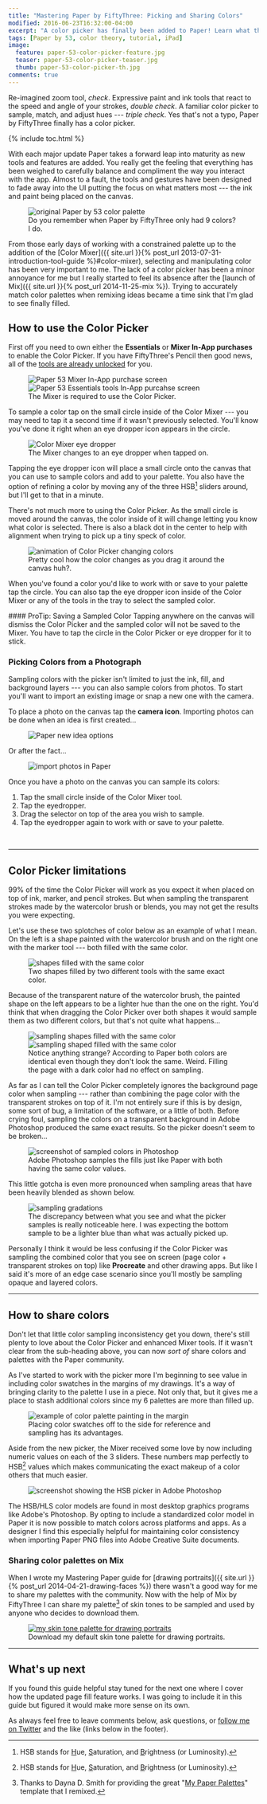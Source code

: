 ```yaml
---
title: "Mastering Paper by FiftyThree: Picking and Sharing Colors"
modified: 2016-06-23T16:32:00-04:00
excerpt: "A color picker has finally been added to Paper! Learn what the new tool does and how to use it."
tags: [Paper by 53, color theory, tutorial, iPad]
image:
  feature: paper-53-color-picker-feature.jpg
  teaser: paper-53-color-picker-teaser.jpg
  thumb: paper-53-color-picker-th.jpg
comments: true
---
```


Re-imagined zoom tool, *check*. Expressive paint and ink tools that react to the speed and angle of your strokes, *double check*. A familiar color picker to sample, match, and adjust hues --- *triple check*. Yes that's not a typo, Paper by FiftyThree finally has a color picker.

{% include toc.html %}

With each major update Paper takes a forward leap into maturity as new tools and features are added. You really get the feeling that everything has been weighed to carefully balance and compliment the way you interact with the app. Almost to a fault, the tools and gestures have been designed to fade away into the UI putting the focus on what matters most --- the ink and paint being placed on the canvas.

<figure>
  <img src="{{ site.url }}/images/paper-53-original-9-colors.png" alt="original Paper by 53 color palette">
  <figcaption>Do you remember when Paper by FiftyThree only had 9 colors? I do.</figcaption>
</figure>

From those early days of working with a constrained palette up to the addition of the [Color Mixer]({{ site.url }}{% post_url 2013-07-31-introduction-tool-guide %}#color-mixer), selecting and manipulating color has been very important to me. The lack of a color picker has been a minor annoyance for me but I really started to feel its absence after the [launch of Mix]({{ site.url }}{% post_url 2014-11-25-mix %}). Trying to accurately match color palettes when remixing ideas became a time sink that I'm glad to see finally filled.

## How to use the Color Picker

First off you need to own either the **Essentials** or **Mixer In-App purchases** to enable the Color Picker. If you have FiftyThree's Pencil then good news, all of the [tools are already unlocked](http://support.fiftythree.com/customer/portal/articles/1358809-using-pencil#enabling-tools) for you.

<figure class="half">
  <img src="{{ site.url }}/images/paper-53-mixer-iap.png" alt="Paper 53 Mixer In-App purchase screen">
  <img src="{{ site.url }}/images/paper-53-essentials-iap.png" alt="Paper 53 Essentials tools In-App purcahse screen">
  <figcaption>The Mixer is required to use the Color Picker.</figcaption>
</figure>

To sample a color tap on the small circle inside of the Color Mixer --- you may need to tap it a second time if it wasn't previously selected. You'll know you've done it right when an eye dropper icon appears in the circle.

<figure>
  <img src="{{ site.url }}/images/paper-53-mixer-eye-dropper.jpg" alt="Color Mixer eye dropper">
  <figcaption>The Mixer changes to an eye dropper when tapped on.</figcaption>
</figure>

Tapping the eye dropper icon will place a small circle onto the canvas that you can use to sample colors and add to your palette. You also have the option of refining a color by moving any of the three HSB[^hsb] sliders around, but I'll get to that in a minute.

[^hsb]: HSB stands for <u>H</u>ue, <u>S</u>aturation, and <u>B</u>rightness (or Luminosity).

There's not much more to using the Color Picker. As the small circle is moved around the canvas, the color inside of it will change letting you know what color is selected. There is also a black dot in the center to help with alignment when trying to pick up a tiny speck of color.

<figure>
  <img src="{{ site.url }}/images/paper-53-color-picker.gif" alt="animation of Color Picker changing colors">
  <figcaption>Pretty cool how the color changes as you drag it around the canvas huh?.</figcaption>
</figure>

When you've found a color you'd like to work with or save to your palette tap the circle. You can also tap the eye dropper icon inside of the Color Mixer or any of the tools in the tray to select the sampled color.

<div class="notice--info" markdown="1">
#### ProTip: Saving a Sampled Color
Tapping anywhere on the canvas will dismiss the Color Picker and the sampled color will not be saved to the Mixer. You have to tap the circle in the Color Picker or eye dropper for it to stick.
</div>

### Picking Colors from a Photograph

Sampling colors with the picker isn't limited to just the ink, fill, and background layers --- you can also sample colors from photos. To start you'll want to import an existing image or snap a new one with the camera.

To place a photo on the canvas tap the **camera icon**. Importing photos can be done when an idea is first created...

<figure>
  <img src="{{ site.url }}/images/paper-53-color-new-idea.jpg" alt="Paper new idea options">
</figure>

Or after the fact...

<figure>
  <img src="{{ site.url }}/images/paper-53-color-photo-import-button.jpg" alt="import photos in Paper">
</figure>

Once you have a photo on the canvas you can sample its colors:

1. Tap the small circle inside of the Color Mixer tool.
2. Tap the eyedropper.
3. Drag the selector on top of the area you wish to sample.
4. Tap the eyedropper again to work with or save to your palette.

<figure class="half">
  <img src="{{ site.url }}/images/paper-53-color-photo-sample-1.jpg" alt="">
  <img src="{{ site.url }}/images/paper-53-color-photo-sample-2.jpg" alt="">
</figure>

---

## Color Picker limitations

99% of the time the Color Picker will work as you expect it when placed on top of ink, marker, and pencil strokes. But when sampling the transparent strokes made by the watercolor brush or blends, you may not get the results you were expecting.

Let's use these two splotches of color below as an example of what I mean. On the left is a shape painted with the watercolor brush and on the right one with the marker tool --- both filled with the same color.

<figure>
  <img src="{{ site.url }}/images/paper-53-sampled-colors-1.jpg" alt="shapes filled with the same color">
  <figcaption>Two shapes filled by two different tools with the same exact color.</figcaption>
</figure>

Because of the transparent nature of the watercolor brush, the painted shape on the left appears to be a lighter hue than the one on the right. You'd think that when dragging the Color Picker over both shapes it would sample them as two different colors, but that's not quite what happens...

<figure>
  <img src="{{ site.url }}/images/paper-53-sampled-colors-2.jpg" alt="sampling shapes filled with the same color">
  <img src="{{ site.url }}/images/paper-53-sampled-colors-3.jpg" alt="sampling shaped filled with the same color">
  <figcaption>Notice anything strange? According to Paper both colors are identical even though they don't look the same. Weird. Filling the page with a dark color had no effect on sampling.</figcaption>
</figure>

As far as I can tell the Color Picker completely ignores the background page color when sampling --- rather than combining the page color with the transparent strokes on top of it. I'm not entirely sure if this is by design, some sort of bug, a limitation of the software, or a little of both. Before crying foul, sampling the colors on a transparent background in Adobe Photoshop produced the same exact results. So the picker doesn't seem to be broken...

<figure>
  <img src="{{ site.url }}/images/paper-53-sampled-colors-4.jpg" alt="screenshot of sampled colors in Photoshop">
  <figcaption>Adobe Photoshop samples the fills just like Paper with both having the same color values.</figcaption>
</figure>

This little gotcha is even more pronounced when sampling areas that have been heavily blended as shown below.

<figure>
  <img src="{{ site.url }}/images/paper-53-sampled-colors-5.jpg" alt="sampling gradations">
  <figcaption>The discrepancy between what you see and what the picker samples is really noticeable here. I was expecting the bottom sample to be a lighter blue than what was actually picked up.</figcaption>
</figure>

Personally I think it would be less confusing if the Color Picker was sampling the combined color that you see on screen (page color + transparent strokes on top) like **Procreate** and other drawing apps. But like I said it's more of an edge case scenario since you'll mostly be sampling opaque and layered colors.

---

## How to share colors

Don't let that little color sampling inconsistency get you down, there's still plenty to love about the Color Picker and enhanced Mixer tools. If it wasn't clear from the sub-heading above, you can now *sort of* share colors and palettes with the Paper community. 

As I've started to work with the picker more I'm beginning to see value in including color swatches in the margins of my drawings. It's a way of bringing clarity to the palette I use in a piece. Not only that, but it gives me a place to stash additional colors since my 6 palettes are more than filled up.

<figure>
  <img src="{{ site.url }}/images/paper-53-color-picker-swatches.jpg" alt="example of color palette painting in the margin">
  <figcaption>Placing color swatches off to the side for reference and sampling has its advantages.</figcaption>
</figure>

Aside from the new picker, the Mixer received some love by now including numeric values on each of the 3 sliders. These numbers map perfectly to HSB[^hsb] values which makes communicating the exact makeup of a color others that much easier.

<figure class="image-right">
  <img src="{{ site.url }}/images/photoshop-hsb.jpg" alt="screenshot showing the HSB picker in Adobe Photoshop">
</figure>

The HSB/HLS color models are found in most desktop graphics programs like Adobe's Photoshop. By opting to include a standardized color model in Paper it is now possible to match colors across platforms and apps. As a designer I find this especially helpful for maintaining color consistency when importing Paper PNG files into Adobe Creative Suite documents.

### Sharing color palettes on Mix

When I wrote my Mastering Paper guide for [drawing portraits]({{ site.url }}{% post_url 2014-04-21-drawing-faces %}) there wasn't a good way for me to share my palettes with the community. Now with the help of Mix by FiftyThree I can share my palette[^paper-palette-template] of skin tones to be sampled and used by anyone who decides to download them. 

[^paper-palette-template]: Thanks to Dayna D. Smith for providing the great "[My Paper Palettes](https://mix.fiftythree.com/200794-Danya-D-Smith/1299445)" template that I remixed.

<figure>
  <a href="https://mix.fiftythree.com/11098-Michael-Rose/1376457" target="_blank"><img src="{{ site.url }}/images/paper-53-skin-palette.jpg" alt="my skin tone palette for drawing portraits"></a>
  <figcaption>Download my default skin tone palette for drawing portraits.</figcaption>
</figure>

---

## What's up next

If you found this guide helpful stay tuned for the next one where I cover how the updated page fill feature works. I was going to include it in this guide but figured it would make more sense on its own.

As always feel free to leave comments below, ask questions, or [follow me on Twitter](http://twitter.com/mmistakes) and the like (links below in the footer).
